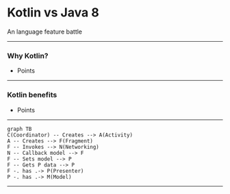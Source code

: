 # Kotlin vs Java 8 

An language feature battle

---

### Why Kotlin?

- Points

---

### Kotlin benefits

- Points

---

```mermaid
graph TB
C(Coordinator) -- Creates --> A(Activity)
A -- Creates --> F(Fragment)
F -- Invokes --> N(Networking)
N -- Callback model --> F
F -- Sets model --> P
F -- Gets P data --> P
F -. has .-> P(Presenter)
P -. has .-> M(Model)
```

---
